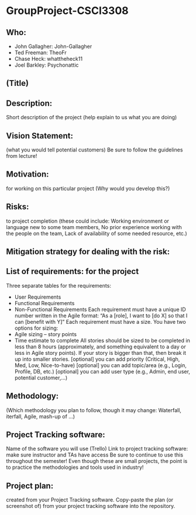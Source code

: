 # GroupProject-CSCI3308

## Who:
 * John Gallagher: John-Gallagher
 * Ted Freeman: TheoFr
 * Chase Heck: whattheheck11
 * Joel Barkley: Psychonattic

## (Title)

## Description:
Short description of the project (help explain to us what you are doing)

## Vision Statement:
(what you would tell potential customers) Be sure to follow the guidelines from lecture!

## Motivation: 
for working on this particular project (Why would you develop this?)

## Risks: 
to project completion (these could include:
Working environment or language new to some team members,
No prior experience working with the people on the team,
Lack of availability of some needed resource, etc.)

## Mitigation strategy for dealing with the risk:

## List of requirements: for the project
Three separate tables for the requirements:
* User Requirements
* Functional Requirements
* Non-Functional Requirements
 Each requirement must have a unique ID number written in the Agile format: “As a [role], I want to [do X] so that I can [benefit with Y]”
 Each requirement must have a size. You have two options for sizing:
* Agile sizing – story points
* Time estimate to complete
 All stories should be sized to be completed in less than 8 hours (approximately, and something equivalent to a day or less in  Agile story points). If your story is bigger than that, then break it up into smaller stories.
 [optional] you can add priority (Critical, High, Med, Low, Nice-to-have)
 [optional] you can add topic/area (e.g., Login, Profile, DB, etc.)
 [optional] you can add user type (e.g., Admin, end user, potential customer,…)

## Methodology: 
(Which methodology you plan to follow, though it may change: Waterfall, iterfall, Agile, mash-up of …)

## Project Tracking software:
 Name of the software you will use
 (Trello)
 Link to project tracking software: make sure instructor and TAs have access
 Be sure to continue to use this throughout the semester! Even though these are small projects, the point is to practice the  methodologies and tools used in industry!

## Project plan: 
created from your Project Tracking software. Copy-paste the plan (or screenshot of) from your project tracking software into the repository.
